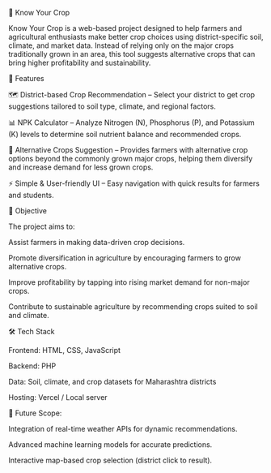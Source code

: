 🌱 Know Your Crop

Know Your Crop is a web-based project designed to help farmers and agricultural enthusiasts make better crop choices using district-specific soil, climate, and market data. Instead of relying only on the major crops traditionally grown in an area, this tool suggests alternative crops that can bring higher profitability and sustainability.



🔎 Features

🗺️ District-based Crop Recommendation – Select your district to get crop suggestions tailored to soil type, climate, and regional factors.

📊 NPK Calculator – Analyze Nitrogen (N), Phosphorus (P), and Potassium (K) levels to determine soil nutrient balance and recommended crops.

🌾 Alternative Crops Suggestion – Provides farmers with alternative crop options beyond the commonly grown major crops, helping them diversify and increase demand for less grown crops.

⚡ Simple & User-friendly UI – Easy navigation with quick results for farmers and students.



🎯 Objective

The project aims to:

Assist farmers in making data-driven crop decisions.

Promote diversification in agriculture by encouraging farmers to grow alternative crops.

Improve profitability by tapping into rising market demand for non-major crops.

Contribute to sustainable agriculture by recommending crops suited to soil and climate.



🛠️ Tech Stack

Frontend: HTML, CSS, JavaScript

Backend: PHP

Data: Soil, climate, and crop datasets for Maharashtra districts

Hosting: Vercel / Local server



🚀 Future Scope:

Integration of real-time weather APIs for dynamic recommendations.

Advanced machine learning models for accurate predictions.

Interactive map-based crop selection (district click to result).

